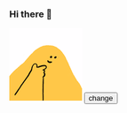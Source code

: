 ### Hi there 👋

<!--
**tse-wei-chen/tse-wei-chen** is a ✨ _special_ ✨ repository because its `README.md` (this file) appears on your GitHub profile.

Here are some ideas to get you started:

- 🔭 I’m currently working on ...
- 🌱 I’m currently learning ...
- 👯 I’m looking to collaborate on ...
- 🤔 I’m looking for help with ...
- 💬 Ask me about ...
- 📫 How to reach me: ...
- 😄 Pronouns: ...
- ⚡ Fun fact: ...
-->
<html>
<img src="images.png" with="600" heigh="400" alt="一張圖片"></img>
<button onclick='b();'> change </button>

<div id='aaa' style='display:none;>123123</div>
  </html>
<script>
  function b(){document.getElementById('aaa').display = block ;}
</script>
